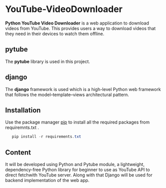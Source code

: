 # YouTube-VideoDownloader

__Python YouTube Video Downloader__ is a web application to 
download videos from YouTube. This provides users a way to 
download videos that they need in their devices to watch them 
offline.




## pytube
The __pytube__ library is used in this project.

## django
The __django__ framework is used which is a high-level Python web framework that follows the model–template–views architectural pattern.


## Installation
Use the package manager [pip](https://pip.pypa.io/en/stable/) to install all the required packages from requiremnts.txt .
```powershell
   pip install -r requirements.txt 
```

## Content
It will be developed using Python and Pytube module, a lightweight,
dependency-free Python library for beginner to use as YouTube API to direct
fetchwith YouTube server. Along with that Django will be used for backend
implementation of the web app.

